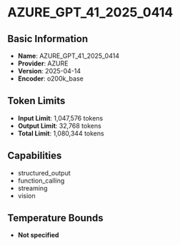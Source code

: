 # AZURE_GPT_41_2025_0414

## Basic Information
- **Name**: AZURE_GPT_41_2025_0414
- **Provider**: AZURE
- **Version**: 2025-04-14
- **Encoder**: o200k_base

## Token Limits
- **Input Limit**: 1,047,576 tokens
- **Output Limit**: 32,768 tokens
- **Total Limit**: 1,080,344 tokens

## Capabilities
- structured_output
- function_calling
- streaming
- vision


## Temperature Bounds
- **Not specified**






